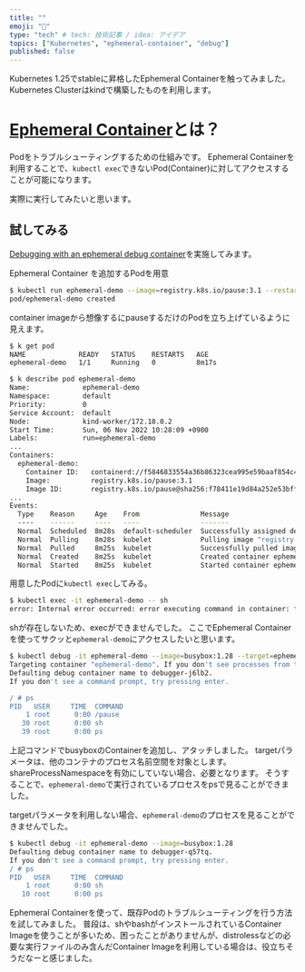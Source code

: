 ```yaml
---
title: ""
emoji: "🥶"
type: "tech" # tech: 技術記事 / idea: アイデア
topics: ["Kubernetes", "ephemeral-container", "debug"]
published: false
---
```


Kubernetes 1.25でstableに昇格したEphemeral Containerを触ってみました。
Kubernetes Clusterはkindで構築したものを利用します。


# [Ephemeral Container](https://kubernetes.io/docs/concepts/workloads/pods/ephemeral-containers/)とは？

Podをトラブルシューティングするための仕組みです。
Ephemeral Containerを利用することで、`kubectl exec`できないPod(Container)に対してアクセスすることが可能になります。

実際に実行してみたいと思います。


## 試してみる

[Debugging with an ephemeral debug container](https://kubernetes.io/docs/tasks/debug/debug-application/debug-running-pod/#ephemeral-container)を実施してみます。

Ephemeral Container を追加するPodを用意

```bash
$ kubectl run ephemeral-demo --image=registry.k8s.io/pause:3.1 --restart=Never
pod/ephemeral-demo created
```

container imageから想像するにpauseするだけのPodを立ち上げているように見えます。

```bash
$ k get pod
NAME             READY   STATUS    RESTARTS   AGE
ephemeral-demo   1/1     Running   0          8m17s

$ k describe pod ephemeral-demo
Name:             ephemeral-demo
Namespace:        default
Priority:         0
Service Account:  default
Node:             kind-worker/172.18.0.2
Start Time:       Sun, 06 Nov 2022 10:28:09 +0900
Labels:           run=ephemeral-demo
...
Containers:
  ephemeral-demo:
    Container ID:   containerd://f5846833554a36b86323cea995e59baaf854c4cb34e6110206388f64a8751ac8
    Image:          registry.k8s.io/pause:3.1
    Image ID:       registry.k8s.io/pause@sha256:f78411e19d84a252e53bff71a4407a5686c46983a2c2eeed83929b888179acea
...
Events:
  Type    Reason     Age    From               Message
  ----    ------     ----   ----               -------
  Normal  Scheduled  8m28s  default-scheduler  Successfully assigned default/ephemeral-demo to kind-worker
  Normal  Pulling    8m28s  kubelet            Pulling image "registry.k8s.io/pause:3.1"
  Normal  Pulled     8m25s  kubelet            Successfully pulled image "registry.k8s.io/pause:3.1" in 2.974039626s
  Normal  Created    8m25s  kubelet            Created container ephemeral-demo
  Normal  Started    8m25s  kubelet            Started container ephemeral-demo
```

用意したPodに`kubectl exec`してみる。

```bash
$ kubectl exec -it ephemeral-demo -- sh
error: Internal error occurred: error executing command in container: failed to exec in container: failed to start exec "50b20e6b4758442b0cbbee696ac98080767a431d4ea502d9bf34f624736f20ad": OCI runtime exec failed: exec failed: unable to start container process: exec: "sh": executable file not found in $PATH: unknown
```

shが存在しないため、execができませんでした。
ここでEphemeral Containerを使ってサクッと`ephemeral-demo`にアクセスしたいと思います。

```bash
$ kubectl debug -it ephemeral-demo --image=busybox:1.28 --target=ephemeral-demo
Targeting container "ephemeral-demo". If you don't see processes from this container it may be because the container runtime doesn't support this feature.
Defaulting debug container name to debugger-j6lb2.
If you don't see a command prompt, try pressing enter.

/ # ps
PID   USER     TIME  COMMAND
    1 root      0:00 /pause
   30 root      0:00 sh
   39 root      0:00 ps
```

上記コマンドでbusyboxのContainerを追加し、アタッチしました。
targetパラメータは、他のコンテナのプロセス名前空間を対象とします。shareProcessNamespaceを有効にしていない場合、必要となります。
そうすることで、`ephemeral-demo`で実行されているプロセスをpsで見ることができました。

targetパラメータを利用しない場合、`ephemeral-demo`のプロセスを見ることができませんでした。

```bash
$ kubectl debug -it ephemeral-demo --image=busybox:1.28
Defaulting debug container name to debugger-q57tq.
If you don't see a command prompt, try pressing enter.
/ # ps
PID   USER     TIME  COMMAND
    1 root      0:00 sh
   10 root      0:00 ps
```

Ephemeral Containerを使って、既存Podのトラブルシューティングを行う方法を試してみました。
普段は、shやbashがインストールされているContainer Imageを使うことが多いため、困ったことがありませんが、distrolessなどの必要な実行ファイルのみ含んだContainer Imageを利用している場合は、役立ちそうだなーと感じました。

